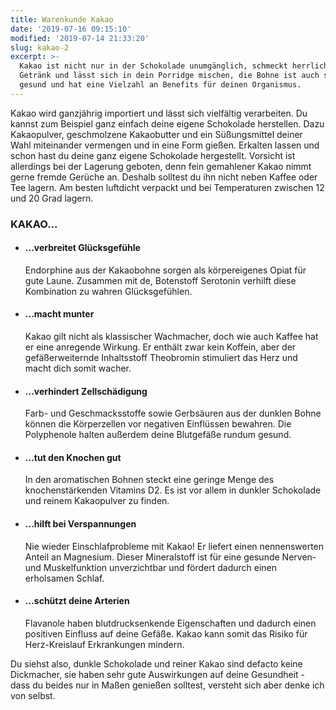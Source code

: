 ```yaml
---
title: Warenkunde Kakao
date: '2019-07-16 09:15:10'
modified: '2019-07-14 21:33:20'
slug: kakao-2
excerpt: >-
  Kakao ist nicht nur in der Schokolade unumgänglich, schmeckt herrlich als
  Getränk und lässt sich in dein Porridge mischen, die Bohne ist auch sehr
  gesund und hat eine Vielzahl an Benefits für deinen Organismus.
---
```


Kakao wird ganzjährig importiert und lässt sich vielfältig verarbeiten. Du kannst zum Beispiel ganz einfach deine eigene Schokolade herstellen. Dazu Kakaopulver, geschmolzene Kakaobutter und ein Süßungsmittel deiner Wahl miteinander vermengen und in eine Form gießen. Erkalten lassen und schon hast du deine ganz eigene Schokolade hergestellt. Vorsicht ist allerdings bei der Lagerung geboten, denn fein gemahlener Kakao nimmt gerne fremde Gerüche an. Deshalb solltest du ihn nicht neben Kaffee oder Tee lagern. Am besten luftdicht verpackt und bei Temperaturen zwischen 12 und 20 Grad lagern.

### KAKAO...

*   #### ...verbreitet Glücksgefühle
    
    Endorphine aus der Kakaobohne sorgen als körpereigenes Opiat für gute Laune. Zusammen mit de, Botenstoff Serotonin verhilft diese Kombination zu wahren Glücksgefühlen.
*   #### ...macht munter
    
    Kakao gilt nicht als klassischer Wachmacher, doch wie auch Kaffee hat er eine anregende Wirkung. Er enthält zwar kein Koffein, aber der gefäßerweiternde Inhaltsstoff Theobromin stimuliert das Herz und macht dich somit wacher.
*   #### ...verhindert Zellschädigung
    
    Farb- und Geschmacksstoffe sowie Gerbsäuren aus der dunklen Bohne können die Körperzellen vor negativen Einflüssen bewahren. Die Polyphenole halten außerdem deine Blutgefäße rundum gesund.
*   #### ...tut den Knochen gut
    
    In den aromatischen Bohnen steckt eine geringe Menge des knochenstärkenden Vitamins D2. Es ist vor allem in dunkler Schokolade und reinem Kakaopulver zu finden.
*   #### ...hilft bei Verspannungen
    
    Nie wieder Einschlafprobleme mit Kakao! Er liefert einen nennenswerten Anteil an Magnesium. Dieser Mineralstoff ist für eine gesunde Nerven- und Muskelfunktion unverzichtbar und fördert dadurch einen erholsamen Schlaf.
*   #### ...schützt deine Arterien
    
    Flavanole haben blutdrucksenkende Eigenschaften und dadurch einen positiven Einfluss auf deine Gefäße. Kakao kann somit das Risiko für Herz-Kreislauf Erkrankungen mindern.

Du siehst also, dunkle Schokolade und reiner Kakao sind defacto keine Dickmacher, sie haben sehr gute Auswirkungen auf deine Gesundheit - dass du beides nur in Maßen genießen solltest, versteht sich aber denke ich von selbst.
